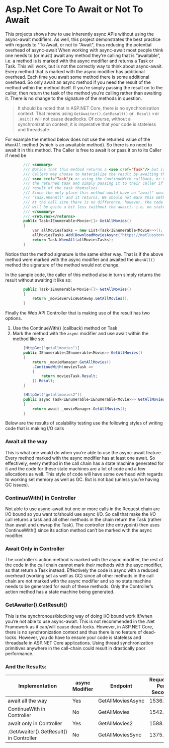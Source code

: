 # Asp.Net Core To Await or Not To Await
This projects shows how to use inherently async APIs without using the async-await modifiers. As well, this project demonstrates the best practice with regards to "To Await, or not to "Await", thus reducing the potential overhead of async-await
When working with async-await most people think one needs to (or must) await any method they’re calling that is “awaitable”, i.e. a method is is marked with the async modifier and returns a Task or Task<T>. This will work, but is not the correctly way to think about async-await.
Every method that is marked with the async modifier has additional overhead. Each time you await some method there is some additional overhead. So only await an async method if you need the result of the method within the method itself. If you’re simply passing the result on to the caller, then return the task of the method you’re calling rather than awaiting it. There is no change to the signature of the methods in question.

>It should be noted that in ASP.NET Core, there is no synchronization context. That means using `GetAwaiter().GetResult()` or `.Result` >or `.Wait()` will not cause deadlocks. Of course, without a synchronization context, it is imperative that your code is stateless and threadsafe.

For example the method below does not use the returned value of the `WhenAll` method (which is an awaitable method). So there is no need to await it in this method. The Caller is free to await it or pass it on to its Caller if need be
```C#
        /// <summary>
        /// Notice that this method returns a <see cref="Task"/> but is Not async
        /// Callers may choose to materialize the result by awaiting the returned
        /// <see cref="Task"/> or using the ContinueWith callback, or not materializing
        /// the returned task and simply passing it to their caller if they don't need the
        /// result of the task themselves.
        /// Since the only place this method would have an "await" would be in the last line
        /// "Task.WhenAll" and it returns. We should not mark this method with the async modifier.
        /// At the call site there is no difference, however, the code generated for this method
        /// will be quite a bit less (without the await). i.e. no state machine
        /// </summary>
        /// <returns></returns>
        public Task<IEnumerable<Movie>[]> GetAllMovies()
        {
            var allMoviesTasks = new List<Task<IEnumerable<Movie>>>();
            allMoviesTasks.Add(DownloadMoviesAsync("https://matlusstorage.blob.core.windows.net/membervideos/AllMovies.json"));
            return Task.WhenAll(allMoviesTasks);
        }
```
Notice that the method signature is the same either way. That is if the above method were marked with the async modifier and awaited the `WhenAll()` method the signature of the method would not change.

In the sample code, the caller of this method also in turn simply returns the result without awaiting it like so:
```C#
        public Task<IEnumerable<Movie>[]> GetAllMovies()
        {
            return _movieServiceGateway.GetAllMovies();
        }
```
Finally the Web API Controller that is making use of the result has two options.
1. Use the ContinueWith() (callback) method on Task
2. Mark the method with the `async` modifier and use await within the method like so:
```C#
        [HttpGet("getallmovies")]
        public IEnumerable<IEnumerable<Movie>> GetAllMovies()
        {
            return _movieManager.GetAllMovies()
            .ContinueWith(moviesTask =>
            {
                return moviesTask.Result;
            }).Result;
        }

        [HttpGet("getallmovies2")]
        public async Task<IEnumerable<IEnumerable<Movie>>> GetAllMovies2()
        {
            return await _movieManager.GetAllMovies();
        }
```
Below are the results of scalability testing use the following styles of writing code that is making I/O calls

### Await all the way
This is what one would do when you’re able to use the async-await feature. Every method marked with the async modifier has at least one await. So effectively, every method in the call chain has a state machine generated for it and the code for these state machines are a lot of code and a few allocations as well. This style of code will have some overhead with regards to working set memory as well as GC. But is not bad (unless you’re having GC issues).

### ContinueWith() in Controller
Not able to use async-await but one or more calls in the Request chain are I/O bound so you want to/should use async I/O. So call that make the I/O call returns a task and all other methods in the chain return the Task (rather than await and unwrap the Task). The controller (the entrypoint) then uses ContinueWith() since its action method can’t be marked with the async modifier.

### Await Only in Controller
The controller’s action method is marked with the async modifier, the rest of the code in the call chain cannot mark their methods with the asyc modifier, so that return a Task instead. Effectively the code is async with a reduced overhead (working set as well as GC) since all other methods in the call chain are not marked with the async modifier and so no state machine needs to be generated for each of these methods. Only the Controller’s action method has a state machine being generated.

### GetAwaiter().GetResult()
This is the synchronous/blocking way of doing I/O bound work if/when you’re not able to use async-await. This is not recommended in the .Net Framework as it can/will cause dead-locks. However, in ASP.NET  Core, there is no synchronization context and thus there is no feature of dead-locks. However, you do have to ensure your code is stateless and threadsafe in ASP.NET Core applications. Using thread synchronization primitives anywhere in the call-chain could result in drastically poor performance.

### And the Results:

| Implementation | async Modifier | Endpoint | Requests Per Second |
|----------------|----------------|----------|---------------------|
| await all the way |	Yes | GetAllMoviesAsync | 1536.46 |
| ContinueWith in Controller | No | GetAllMovies | 1542.57 |
| await only in Controller | Yes | GetAllMovies2 | 1588.13 |
| .GetAwaiter().GetResult() in Controller | No | GetAllMoviesSync | 1375.76 |

